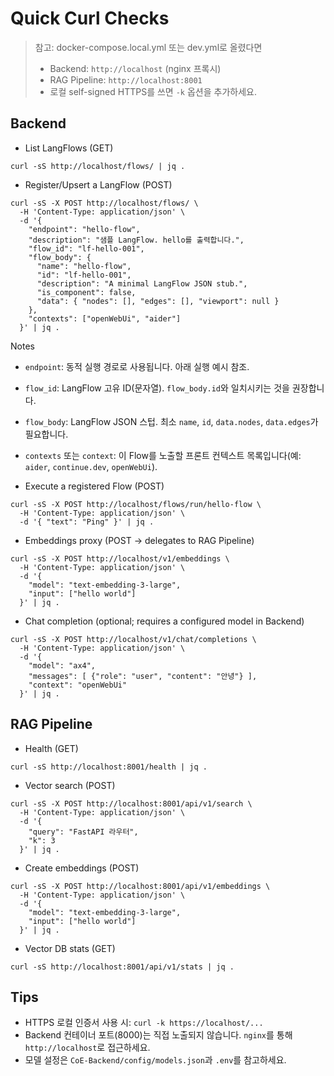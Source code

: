 # Quick Curl Checks

> 참고: docker-compose.local.yml 또는 dev.yml로 올렸다면
> - Backend: `http://localhost` (nginx 프록시)
> - RAG Pipeline: `http://localhost:8001`
> - 로컬 self-signed HTTPS를 쓰면 `-k` 옵션을 추가하세요.

## Backend

- List LangFlows (GET)

```
curl -sS http://localhost/flows/ | jq .
```

- Register/Upsert a LangFlow (POST)

```
curl -sS -X POST http://localhost/flows/ \
  -H 'Content-Type: application/json' \
  -d '{
    "endpoint": "hello-flow",                             
    "description": "샘플 LangFlow. hello를 출력합니다.",
    "flow_id": "lf-hello-001",                           
    "flow_body": {                                        
      "name": "hello-flow",                             
      "id": "lf-hello-001",                             
      "description": "A minimal LangFlow JSON stub.",
      "is_component": false,
      "data": { "nodes": [], "edges": [], "viewport": null }
    },
    "contexts": ["openWebUi", "aider"]                  
  }' | jq .
```

Notes
- `endpoint`: 동적 실행 경로로 사용됩니다. 아래 실행 예시 참조.
- `flow_id`: LangFlow 고유 ID(문자열). `flow_body.id`와 일치시키는 것을 권장합니다.
- `flow_body`: LangFlow JSON 스텁. 최소 `name`, `id`, `data.nodes`, `data.edges`가 필요합니다.
- `contexts` 또는 `context`: 이 Flow를 노출할 프론트 컨텍스트 목록입니다(예: `aider`, `continue.dev`, `openWebUi`).

- Execute a registered Flow (POST)

```
curl -sS -X POST http://localhost/flows/run/hello-flow \
  -H 'Content-Type: application/json' \
  -d '{ "text": "Ping" }' | jq .
```

- Embeddings proxy (POST → delegates to RAG Pipeline)

```
curl -sS -X POST http://localhost/v1/embeddings \
  -H 'Content-Type: application/json' \
  -d '{
    "model": "text-embedding-3-large",
    "input": ["hello world"]
  }' | jq .
```

- Chat completion (optional; requires a configured model in Backend)

```
curl -sS -X POST http://localhost/v1/chat/completions \
  -H 'Content-Type: application/json' \
  -d '{
    "model": "ax4",
    "messages": [ {"role": "user", "content": "안녕"} ],
    "context": "openWebUi"
  }' | jq .
```

## RAG Pipeline

- Health (GET)

```
curl -sS http://localhost:8001/health | jq .
```

- Vector search (POST)

```
curl -sS -X POST http://localhost:8001/api/v1/search \
  -H 'Content-Type: application/json' \
  -d '{
    "query": "FastAPI 라우터",
    "k": 3
  }' | jq .
```

- Create embeddings (POST)

```
curl -sS -X POST http://localhost:8001/api/v1/embeddings \
  -H 'Content-Type: application/json' \
  -d '{
    "model": "text-embedding-3-large",
    "input": ["hello world"]
  }' | jq .
```

- Vector DB stats (GET)

```
curl -sS http://localhost:8001/api/v1/stats | jq .
```

## Tips

- HTTPS 로컬 인증서 사용 시: `curl -k https://localhost/...`
- Backend 컨테이너 포트(8000)는 직접 노출되지 않습니다. `nginx`를 통해 `http://localhost`로 접근하세요.
- 모델 설정은 `CoE-Backend/config/models.json`과 `.env`를 참고하세요.
